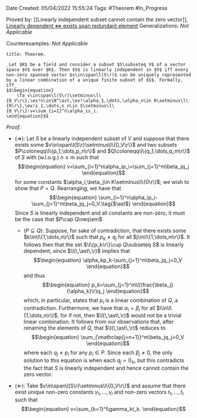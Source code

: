<br />
<br />

Date Created: 05/04/2022 15:55:24
Tags: #Theorem #In_Progress

Proved by: [[Linearly independent subset cannot contain the zero vector]], [Linearly dependent $\Leftrightarrow$ exists span redundant element](Linearly%20dependent%20iff%20exists%20span%20redundant%20element.md)
Generalizations: _Not Applicable_

Counterexamples: _Not Applicable_

``` ad-Theorem
title: Theorem.

_Let $K$ be a field and consider a subset $S\subseteq V$ of a vector space $V$ over $K$. Then $S$ is linearly independent in $V$ iff every non-zero spanned vector $v\in\span\l(S\r)$ can be uniquely represented by a linear combination of a unique finite subset of $S$. Formally, iff_
$$\begin{equation}
    \fa v\in\span\l(S\r)\setminus\l\{0_V\r\},\ex!n\in\N^\ast,\ex!\alpha_1,\dots,\alpha_n\in K\setminus\l\{0\r\},\ex!s_1,\dots,s_n\in S\setminus\l\{0_V\r\}:v=\sum_{i=1}^n\alpha_is_i.
\end{equation}$$

```

_Proof_.
* ($\Rightarrow$): Let $S$ be a linearly independent subset of $V$ and suppose that there exists some $v\in\span\l(S\r)\setminus\l\{0_V\r\}$ and two subsets $P\coloneqq\l\{p_1,\dots,p_n\r\}$ and $Q\coloneqq\l\{q_1,\dots,q_m\r\}$ of $S$ with (w.l.o.g.) $n\leq m$ such that
$$\begin{equation}
    v=\sum_{i=1}^n\alpha_ip_i=\sum_{j=1}^m\beta_jq_j
\end{equation}$$
for some constants $\alpha_i,\beta_j\in K\setminus\l\{0\r\}$; we wish to show that $P=Q$. Rearranging, we have that
$$\begin{equation}
    \sum_{i=1}^n\alpha_ip_i-\sum_{j=1}^m\beta_jq_j=0_V.\tag{$\ast$}
\end{equation}$$
Since $S$ is linearly independent and all constants are non-zero, it must be the case that $P\cap Q\neq\em$
  * ($P\subseteq Q$): Suppose, for sake of contradiction, that there exists some $k\in\l\{1,\dots,n\r\}$ such that $p_k\neq q_j$ for all $j\in\l\{1,\dots,m\r\}$. It follows then that the set $\l\{p_k\r\}\cup Q\subseteq S$ is linearly dependent, since $\l(\,\ast\,\r)$ implies that
$$\begin{equation}
    \alpha_kp_k-\sum_{j=1}^m\beta_jq_j=0_V
\end{equation}$$
and thus
$$\begin{equation}
    p_k=\sum_{j=1}^m\l(\frac{\beta_j}{\alpha_k}\r)q_j
\end{equation}$$
which, in particular, states that $p_i$ is a linear combination of $Q$, a contradiction. Furthermore, we have that $\alpha_i=\beta_i$ for all $i\in\l\{1,\dots,n\r\}$, for if not, then  $\l(\,\ast\,\r)$ would not be a trivial linear combination. It follows from our observations that, after renaming the elements of $Q$, that $\l(\,\ast\,\r)$ reduces to
$$\begin{equation}
    \sum_{\mathclap{j=n+1}}^m\beta_jq_j=0_V
\end{equation}$$
where each $q_j\neq p_i$ for any $p_i\in P$. Since each $\beta_j\neq0$, the only solution to this equation is when each $q_j=0_V$, but this contradicts the fact that $S$ is linearly independent and hence cannot contain the zero vector.

* ($\Leftarrow$): Take $v\in\span\l(S\r)\setminus\l\{0_V\r\}$ and assume that there exist unique non-zero constants $\gamma_1,\dots,\gamma_l$ and non-zero vectors $t_1,\dots,t_l$ such that
$$\begin{equation}
    v=\sum_{k=1}^l\gamma_kt_k.
\end{equation}$$
